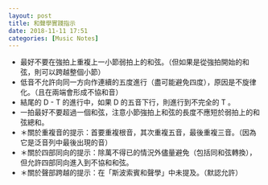 ```yaml
---
layout: post
title: 和聲學實踐指示
date: 2018-11-11 17:51
categories: [Music Notes]
---
```


- 最好不要在強拍上重複上一小節弱拍上的和弦。（但如果是從強拍開始的和弦，則可以跨越整個小節）
- 低音不允許向同一方向作連續的五度進行（盡可能避免四度），原因是不旋律化。（且在兩端會形成不協和音）
- 結尾的 D - T 的進行中，如果 D 的五音下行，則進行到不完全的 T 。
- 一拍最好不要超過一個和弦，注意小節強拍上和弦的長度不應短於弱拍上的和弦總和。
- ＊關於重複音的提示：首要重複根音，其次重複五音，最後重複三音。（因為它是泛音列中最後出現的音）
- ＊關於四部同向的提示：除萬不得已的情況外儘量避免（包括同和弦轉換），但允許四部同向進入到不協和和弦。
- ＊關於聲部跨越的提示：在「斯波索賓和聲學」中未提及。（默認允許）